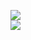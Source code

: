 [![](https://img.shields.io/badge/Made%20With-Github%20Spray-lightgrey.svg?style=for-the-badge&logo=github)](https://github.com/Annihil/github-spray#6161)  
[![](https://i.imgur.com/2DrTn0Z.gif)](https://github.com/Annihil/github-spray)